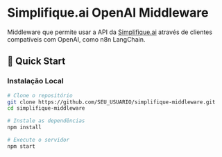 # Simplifique.ai OpenAI Middleware

Middleware que permite usar a API da [Simplifique.ai](https://app.simplifique.ai) através de clientes compatíveis com OpenAI, como n8n LangChain.

## 🚀 Quick Start

### Instalação Local

```bash
# Clone o repositório
git clone https://github.com/SEU_USUARIO/simplifique-middleware.git
cd simplifique-middleware

# Instale as dependências
npm install

# Execute o servidor
npm start
